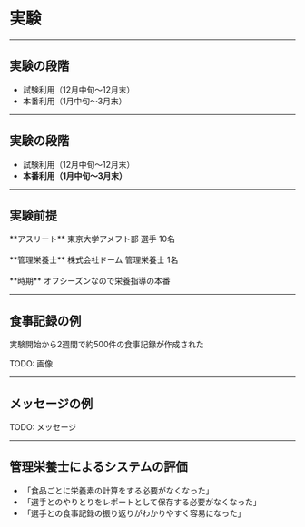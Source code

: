 <!--
- ベータテスト
- 結果
- 本番利用
- 結果
- 実際の食事記録
- 実際のメッセージ
- 管理栄養士からの感想
-->

# 実験

---

## 実験の段階

* 試験利用（12月中旬〜12月末）
* 本番利用（1月中旬〜3月末）

---

## 実験の段階

* 試験利用（12月中旬〜12月末）
* **本番利用（1月中旬〜3月末）**

---

## 実験前提

<div class="left-box">
**アスリート** 東京大学アメフト部 選手 10名
<br><br>
**管理栄養士** 株式会社ドーム 管理栄養士 1名
<br><br>
**時期** オフシーズンなので栄養指導の本番
</div>

---

## 食事記録の例

実験開始から2週間で約500件の食事記録が作成された

TODO: 画像

---

## メッセージの例

TODO: メッセージ

---

## 管理栄養士によるシステムの評価

* 「食品ごとに栄養素の計算をする必要がなくなった」
* 「選手とのやりとりをレポートとして保存する必要がなくなった」
* 「選手との食事記録の振り返りがわかりやすく容易になった」
